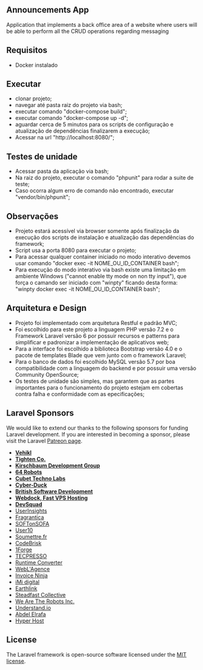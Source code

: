 ## Announcements App

Application that implements a back office area of a website where users will be able to perform all the CRUD operations regarding messaging

## Requisitos

- Docker instalado

## Executar

- clonar projeto;
- navegar até pasta raiz do projeto via bash;
- executar comando "docker-compose build";
- executar comando "docker-compose up -d";
- aguardar cerca de 5 minutos para os scripts de configuração e atualização de dependências finalizarem a execução;
- Acessar na url "http://localhost:8080/";

## Testes de unidade

- Acessar pasta da aplicação via bash;
- Na raiz do projeto, executar o comando "phpunit" para rodar a suite de teste;
- Caso ocorra algum erro de comando não encontrado, executar "vendor/bin/phpunit";

## Observações

- Projeto estará acessível via browser somente após finalização da execução dos scripts de instalação e atualização das dependências do framework;
- Script usa a porta 8080 para executar o projeto;
- Para acessar qualquer container iniciado no modo interativo devemos usar comando "docker exec -it NOME_OU_ID_CONTAINER bash";
- Para execução do modo interativo via bash existe uma limitação em ambiente Windows ("cannot enable tty mode on non tty input"), que força o camando ser iniciado com "winpty" ficando desta forma: "winpty docker exec -it NOME_OU_ID_CONTAINER bash";

## Arquitetura e Design

- Projeto foi implementado com arquitetura Restful e padrão MVC;
- Foi escolhido para este projeto a linguagem PHP versão 7.2 e o Framework Laravel versão 6 por possuir recursos e patterns para simplificar e padronizar a implementação de aplicativos web;
- Para a interface foi escolhido a biblioteca Bootstrap versão 4.0 e o pacote de templates Blade que vem junto com o framework Laravel;
- Para o banco de dados foi escolhido MySQL versão 5.7 por boa compatibilidade com a linguagem do backend e por possuir uma versão Community OpenSource;
- Os testes de unidade são simples, mas garantem que as partes importantes para o funcionamento do projeto estejam em cobertas contra falha e conformidade com as epecificações;

## Laravel Sponsors

We would like to extend our thanks to the following sponsors for funding Laravel development. If you are interested in becoming a sponsor, please visit the Laravel [Patreon page](https://patreon.com/taylorotwell).

- **[Vehikl](https://vehikl.com/)**
- **[Tighten Co.](https://tighten.co)**
- **[Kirschbaum Development Group](https://kirschbaumdevelopment.com)**
- **[64 Robots](https://64robots.com)**
- **[Cubet Techno Labs](https://cubettech.com)**
- **[Cyber-Duck](https://cyber-duck.co.uk)**
- **[British Software Development](https://www.britishsoftware.co)**
- **[Webdock, Fast VPS Hosting](https://www.webdock.io/en)**
- **[DevSquad](https://devsquad.com)**
- [UserInsights](https://userinsights.com)
- [Fragrantica](https://www.fragrantica.com)
- [SOFTonSOFA](https://softonsofa.com/)
- [User10](https://user10.com)
- [Soumettre.fr](https://soumettre.fr/)
- [CodeBrisk](https://codebrisk.com)
- [1Forge](https://1forge.com)
- [TECPRESSO](https://tecpresso.co.jp/)
- [Runtime Converter](http://runtimeconverter.com/)
- [WebL'Agence](https://weblagence.com/)
- [Invoice Ninja](https://www.invoiceninja.com)
- [iMi digital](https://www.imi-digital.de/)
- [Earthlink](https://www.earthlink.ro/)
- [Steadfast Collective](https://steadfastcollective.com/)
- [We Are The Robots Inc.](https://watr.mx/)
- [Understand.io](https://www.understand.io/)
- [Abdel Elrafa](https://abdelelrafa.com)
- [Hyper Host](https://hyper.host)

## License

The Laravel framework is open-source software licensed under the [MIT license](https://opensource.org/licenses/MIT).
